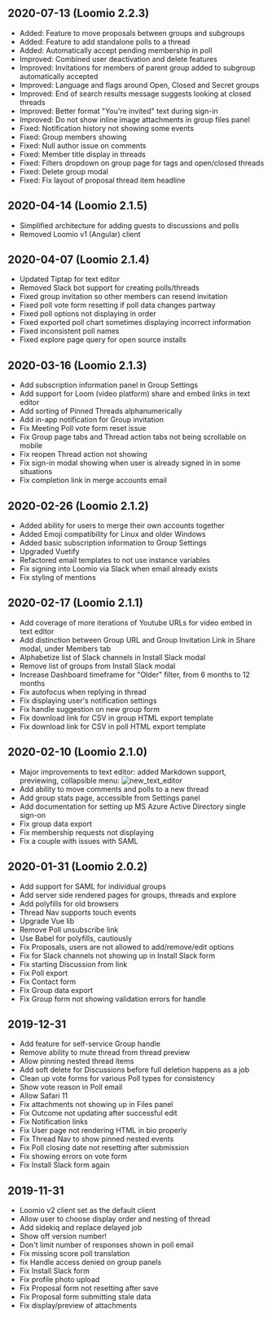 ## 2020-07-13 (Loomio 2.2.3)
- Added: Feature to move proposals between groups and subgroups
- Added: Feature to add standalone polls to a thread
- Added: Automatically accept pending membership in poll
- Improved: Combined user deactivation and delete features
- Improved: Invitations for members of parent group added to subgroup automatically accepted
- Improved: Language and flags around Open, Closed and Secret groups
- Improved: End of search results message suggests looking at closed threads
- Improved: Better format "You're invited" text during sign-in
- Improved: Do not show inline image attachments in group files panel
- Fixed: Notification history not showing some events
- Fixed: Group members showing
- Fixed: Null author issue on comments
- Fixed: Member title display in threads
- Fixed: Filters dropdown on group page for tags and open/closed threads
- Fixed: Delete group modal
- Fixed: Fix layout of proposal thread item headline

## 2020-04-14 (Loomio 2.1.5)

- Simplified architecture for adding guests to discussions and polls
- Removed Loomio v1 (Angular) client


## 2020-04-07 (Loomio 2.1.4)

- Updated Tiptap for text editor
- Removed Slack bot support for creating polls/threads
- Fixed group invitation so other members can resend invitation
- Fixed poll vote form resetting if poll data changes partway
- Fixed poll options not displaying in order
- Fixed exported poll chart sometimes displaying incorrect information
- Fixed inconsistent poll names
- Fixed explore page query for open source installs

## 2020-03-16 (Loomio 2.1.3)

- Add subscription information panel in Group Settings
- Add support for Loom (video platform) share and embed links in text editor
- Add sorting of Pinned Threads alphanumerically
- Add in-app notification for Group invitation
- Fix Meeting Poll vote form reset issue
- Fix Group page tabs and Thread action tabs not being scrollable on mobile
- Fix reopen Thread action not showing
- Fix sign-in modal showing when user is already signed in in some situations
- Fix completion link in merge accounts email

## 2020-02-26 (Loomio 2.1.2)

- Added ability for users to merge their own accounts together
- Added Emoji compatibility for Linux and older Windows
- Added basic subscription information to Group Settings
- Upgraded Vuetify
- Refactored email templates to not use instance variables
- Fix signing into Loomio via Slack when email already exists
- Fix styling of mentions

## 2020-02-17 (Loomio 2.1.1)

- Add coverage of more iterations of Youtube URLs for video embed in text editor
- Add distinction between Group URL and Group Invitation Link in Share modal, under Members tab
- Alphabetize list of Slack channels in Install Slack modal
- Remove list of groups from Install Slack modal
- Increase Dashboard timeframe for "Older" filter, from 6 months to 12 months
- Fix autofocus when replying in thread
- Fix displaying user's notification settings
- Fix handle suggestion on new group form
- Fix download link for CSV in group HTML export template
- Fix download link for CSV in poll HTML export template

## 2020-02-10 (Loomio 2.1.0)
- Major improvements to text editor: added Markdown support, previewing, collapsible menu:
![new_text_editor](https://user-images.githubusercontent.com/10443269/74111288-73809280-4bf8-11ea-858b-1123226a05a3.gif)
- Add ability to move comments and polls to a new thread
- Add group stats page, accessible from Settings panel
- Add documentation for setting up MS Azure Active Directory single sign-on
- Fix group data export
- Fix membership requests not displaying
- Fix a couple with issues with SAML

## 2020-01-31 (Loomio 2.0.2)
- Add support for SAML for individual groups
- Add server side rendered pages for groups, threads and explore
- Add polyfills for old browsers
- Thread Nav supports touch events
- Upgrade Vue lib
- Remove Poll unsubscribe link
- Use Babel for polyfills, cautiously
- Fix Proposals, users are not allowed to add/remove/edit options
- Fix for Slack channels not showing up in Install Slack form
- Fix starting Discussion from link
- Fix Poll export
- Fix Contact form
- Fix Group data export
- Fix Group form not showing validation errors for handle

## 2019-12-31
- Add feature for self-service Group handle
- Remove ability to mute thread from thread preview
- Allow pinning nested thread items
- Add soft delete for Discussions before full deletion happens as a job
- Clean up vote forms for various Poll types for consistency
- Show vote reason in Poll email
- Allow Safari 11
- Fix attachments not showing up in Files panel
- Fix Outcome not updating after successful edit
- Fix Notification links
- Fix User page not rendering HTML in bio properly
- Fix Thread Nav to show pinned nested events
- Fix Poll closing date not resetting after submission
- Fix showing errors on vote form
- Fix Install Slack form again

## 2019-11-31
- Loomio v2 client set as the default client
- Allow user to choose display order and nesting of thread
- Add sidekiq and replace delayed job
- Show off version number!
- Don't limit number of responses shown in poll email
- Fix missing score poll translation
- fix Handle access denied on group panels
- Fix Install Slack form
- Fix profile photo upload
- Fix Proposal form not resetting after save
- Fix Proposal form submitting stale data
- Fix display/preview of attachments
